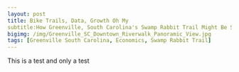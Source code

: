 ```yaml
---
layout: post
title: Bike Trails, Data, Growth Oh My 
subtitle:How Greenville, South Carolina's Swamp Rabbit Trail Might Be Stimulating Economic Growth
bigimg: /img/Greenville_SC_Downtown_Riverwalk_Panoramic_View.jpg
tags: [Greenville South Carolina, Economics, Swamp Rabbit Trail]
---
```

This is a test and only a test
